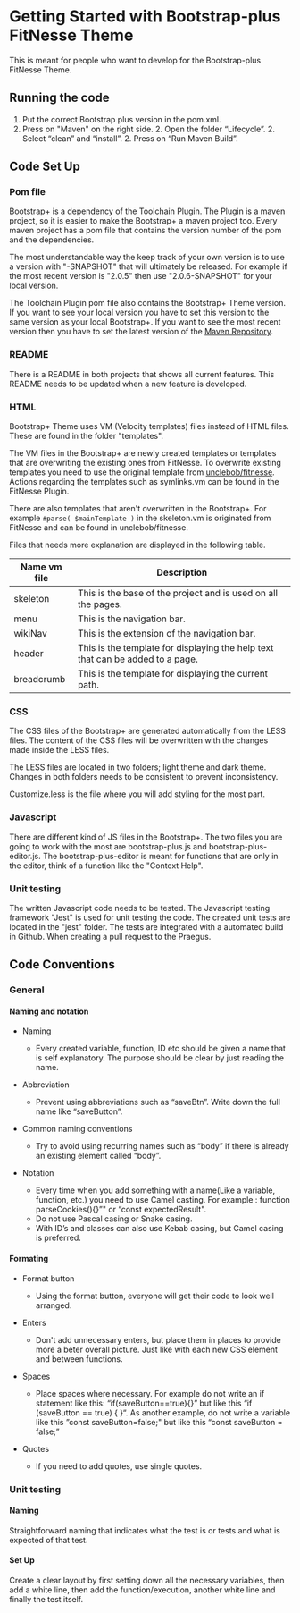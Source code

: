# Getting Started with Bootstrap-plus FitNesse Theme
This is meant for people who want to develop for the Bootstrap-plus FitNesse Theme.

## Running the code 

1. Put the correct Bootstrap plus version in the pom.xml.
2. Press on "Maven" on the right side.
    2. Open the folder “Lifecycle”.
    2. Select “clean” and “install”. 
    2. Press on “Run Maven Build”.

## Code Set Up 

### Pom file

Bootstrap+ is a dependency of the Toolchain Plugin. 
The Plugin is a maven project, so it is easier to make the Bootstrap+ a maven project too. 
Every maven project has a pom file that contains the version number of the pom and the dependencies.  

The most understandable way the keep track of your own version is to use a version with "-SNAPSHOT" that will ultimately be released. 
For example if the most recent version is "2.0.5" then use "2.0.6-SNAPSHOT" for your local version.

The Toolchain Plugin pom file also contains the Bootstrap+ Theme version. 
If you want to see your local version you have to set this version to the same version as your local Bootstrap+.
If you want to see the most recent version then you have to set the latest version of the [Maven Repository](https://mvnrepository.com/artifact/nl.praegus/fitnesse-bootstrap-plus-theme).

### README

There is a README in both projects that shows all current features. This README needs to be updated when a new feature is developed.   

### HTML

Bootstrap+ Theme uses VM (Velocity templates) files instead of HTML files. 
These are found in the folder "templates".

The VM files in the Bootstrap+ are newly created templates or templates that are overwriting the existing ones from FitNesse. 
To overwrite existing templates you need to use the original template from [unclebob/fitnesse](https://github.com/unclebob/fitnesse/tree/30b496e330add41ab36b7fa04b21f1a6e8fefecd/src/fitnesse/resources/templates). 
Actions regarding the templates such as symlinks.vm can be found in the FitNesse Plugin. 

There are also templates that aren't overwritten in the Bootstrap+.
For example ``#parse( $mainTemplate )`` in the skeleton.vm is originated from FitNesse and can be found in unclebob/fitnesse.

Files that needs more explanation are displayed in the following table.

Name vm file | Description
------------ | -------------
skeleton | This is the base of the project and is used on all the pages.
menu | This is the navigation bar.
wikiNav | This is the extension of the navigation bar.
header | This is the template for displaying the help text that can be added to a page.
breadcrumb | This is the template for displaying the current path.


### CSS

The CSS files of the Bootstrap+ are generated automatically from the LESS files. 
The content of the CSS files will be overwritten with the changes made inside the LESS files. 

The LESS files are located in two folders; light theme and dark theme. 
Changes in both folders needs to be consistent to prevent inconsistency.

Customize.less is the file where you will add styling for the most part.   

### Javascript

There are different kind of JS files in the Bootstrap+. 
The two files you are going to work with the most are bootstrap-plus.js and bootstrap-plus-editor.js. 
The bootstrap-plus-editor is meant for functions that are only in the editor, think of a function like the "Context Help".

### Unit testing

The written Javascript code needs to be tested. 
The Javascript testing framework "Jest" is used for unit testing the code. 
The created unit tests are located in the "jest" folder. 
The tests are integrated with a automated build in Github. When creating a pull request to the Praegus.     

## Code Conventions
### General
#### Naming and notation

- Naming
    - Every created variable, function, ID etc should be given a name that is self explanatory. The purpose should be clear by just reading the name.
    
    
- Abbreviation  
    - Prevent using abbreviations such as “saveBtn”. Write down the full name like “saveButton”.
    
    
- Common naming conventions
    - Try to avoid using recurring names such as “body” if there is already an existing element called “body”. 
    
    
- Notation
    - Every time when you add something with a name(Like a variable, function, etc.) you need to use Camel casting. For example : function parseCookies(){}”" or “const expectedResult".
    - Do not use Pascal casing or Snake casing.
    - With ID’s and classes can also use Kebab casing, but Camel casing is preferred.

#### Formating

- Format button
    - Using the format button, everyone will get their code to look well arranged.
    
    
- Enters
    - Don't add unnecessary enters, but place them in places to provide more a beter overall picture. Just like with each new CSS element and between functions.
    
    
- Spaces
    - Place spaces where necessary. For example do not write an if statement like this: “if(saveButton==true){}” but like this “if (saveButton == true) { }“. As another example, do not write a variable like this ”const saveButton=false;" but like this “const saveButton = false;”
    
    
- Quotes
    - If you need to add quotes, use single quotes.

    
### Unit testing
#### Naming
Straightforward naming that indicates what the test is or tests and what is expected of that test.

#### Set Up
Create a clear layout by first setting down all the necessary variables, then add a white line, then add the function/execution, another white line and finally the test itself.

